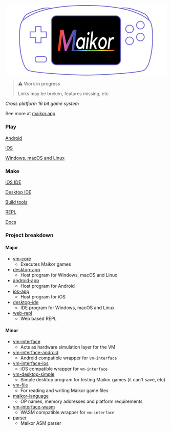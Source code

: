 ![Maikor](https://github.com/MaikorAppPublic/.github/blob/main/profile/controller_with_logo_blue.png?raw=true)

>⚠️ Work in progress
>
> Links may be broken, features missing, etc

*Cross platform 16 bit game system*

See more at [maikor.app](https://maikor.app)

### Play

[Android](https://github.com/MaikorAppPublic/android-app)

[iOS](https://github.com/MaikorAppPublic/ios-app)

[Windows, macOS and Linux](https://github.com/MaikorAppPublic/desktop-app)

### Make

[iOS IDE](https://github.com/MaikorAppPublic/ios-app)

[Desktop IDE](https://github.com/MaikorAppPublic/desktop-ide)

[Build tools](https://github.com/MaikorAppPublic/build-tools)

[REPL](https://play.vm.maikor.app)

[Docs](https://docs.maikor.app)

### Project breakdown

#### Major
* [vm-core](https://github.com/MaikorAppPublic/vm-core)
  * Executes Maikor games
* [desktop-app](https://github.com/MaikorAppPublic/desktop-app)
  * Host program for Windows, macOS and Linux
* [android-app](https://github.com/MaikorAppPublic/android-app)
  * Host program for Android
* [ios-app](https://github.com/MaikorAppPublic/ios-app)
  * Host program for iOS
* [desktop-ide](https://github.com/MaikorAppPublic/desktop-ide)
  * IDE program for Windows, macOS and Linux
* [web-repl](https://github.com/MaikorAppPublic/web-repl)
  * Web based REPL

#### Minor
* [vm-interface](https://github.com/MaikorAppPublic/vm-interface)
  * Acts as hardware simulation layer for the VM
* [vm-interface-android](https://github.com/MaikorAppPublic/vm-interface-android)
  * Android compatible wrapper for `vm-interface`
* [vm-interface-ios](https://github.com/MaikorAppPublic/vm-interface-ios)
  * iOS compatible wrapper for `vm-interface`
* [vm-desktop-simple](https://github.com/MaikorAppPublic/vm-desktop-simple)
  * Simple desktop program for testing Maikor games (it can't save, etc)
* [vm-file](https://github.com/MaikorAppPublic/vm-file)
  * For reading and writing Maikor game files
* [maikor-language](https://github.com/MaikorAppPublic/language)
  * OP names, memory addresses and platform requirements
* [vm-interface-wasm](https://github.com/MaikorAppPublic/vm-interface-wasm)
  * WASM compatible wrapper for `vm-interface`
* [parser](https://github.com/MaikorAppPublic/parser)
  * Maikor ASM parser 
